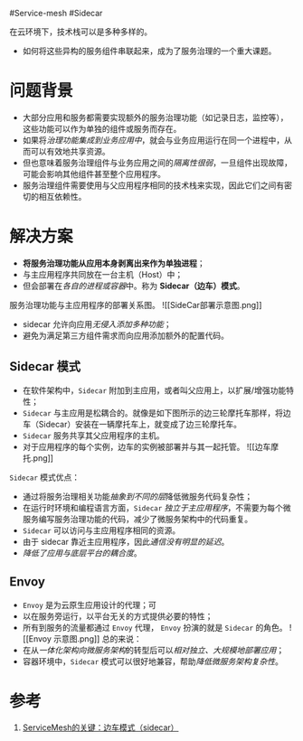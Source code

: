 #Service-mesh #Sidecar


在云环境下，技术栈可以是多种多样的。
- 如何将这些异构的服务组件串联起来，成为了服务治理的一个重大课题。

# 问题背景
- 大部分应用和服务都需要实现额外的服务治理功能（如记录日志，监控等），这些功能可以作为单独的组件或服务而存在。
- 如果将*治理功能集成到业务应用中*，就会与业务应用运行在同一个进程中，从而可以有效地共享资源。
- 但也意味着服务治理组件与业务应用之间的*隔离性很弱*，一旦组件出现故障，可能会影响其他组件甚至整个应用程序。
- 服务治理组件需要使用与父应用程序相同的技术栈来实现，因此它们之间有密切的相互依赖性。

# 解决方案
- **将服务治理功能从应用本身剥离出来作为单独进程**；
- 与主应用程序共同放在一台主机（Host）中；
- 但会部署在*各自的进程或容器*中。称为 **Sidecar（边车）模式**。

服务治理功能与主应用程序的部署关系图。
![[SideCar部署示意图.png]]

- sidecar 允许向应用*无侵入添加多种功能*；
- 避免为满足第三方组件需求而向应用添加额外的配置代码。

## Sidecar 模式

- 在软件架构中，`Sidecar` 附加到主应用，或者叫父应用上，以扩展/增强功能特性；
-  `Sidecar` 与主应用是松耦合的。就像是如下图所示的边三轮摩托车那样，将边车（Sidecar）安装在一辆摩托车上，就变成了边三轮摩托车。
- `Sidecar` 服务共享其父应用程序的主机。
- 对于应用程序的每个实例，边车的实例被部署并与其一起托管。
![[边车摩托.png]]

 `Sidecar` 模式优点：
-   通过将服务治理相关功能*抽象到不同的层*降低微服务代码复杂性；
-   在运行时环境和编程语言方面，`Sidecar` *独立于主应用程序*，不需要为每个微服务编写服务治理功能的代码，减少了微服务架构中的代码重复。
-   `Sidecar` 可以访问与主应用程序相同的资源。
-   由于 sidecar 靠近主应用程序，因此*通信没有明显的延迟*。
-   *降低了应用与底层平台的耦合度*。

## Envoy

- `Envoy` 是为云原生应用设计的代理；可
- 以在服务旁运行，以平台无关的方式提供必要的特性；
- 所有到服务的流量都通过 `Envoy` 代理， `Envoy` 扮演的就是 `Sidecar` 的角色。
![[Envoy 示意图.png]]
总的来说：
- 在从*一体化架构向微服务架构*的转型后可以*相对独立、大规模地部署应用*；
- 容器环境中，`Sidecar` 模式可以很好地兼容，帮助*降低微服务架构复杂性*。

# 参考
1. [ServiceMesh的关键：边车模式（sidecar）](https://juejin.cn/post/6875610706079645703)